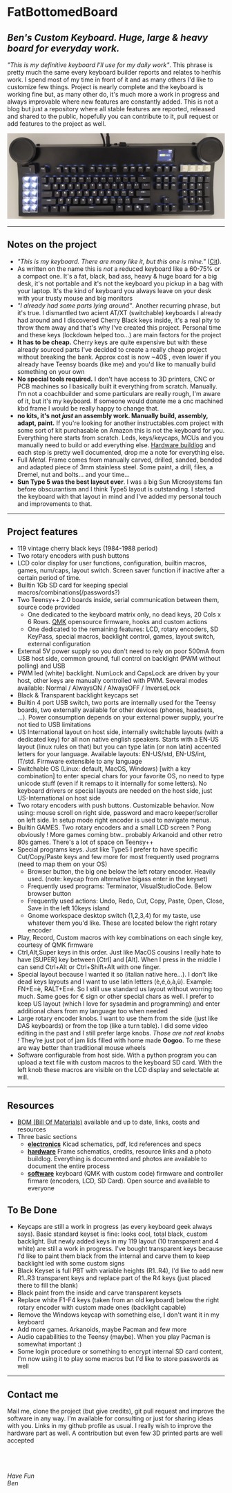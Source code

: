 # FatBottomedBoard
_Ben's Custom Keyboard. Huge, large &amp; heavy board for everyday work._  
---
_"This is my definitive keyboard I'll use for my daily work"_. This phrase is pretty much the same
every keyboard builder reports and relates to her/his work. I spend most of my time in front of it and
as many others I'd like to customize few things. Project is nearly complete and the keyboard is
working fine but, as many other do, it's much more a work in progress and always improvable where new
features are constantly added. This is not a blog but just a repository where all stable features are
reported, released and shared to the public, hopefully you can contribute to it, pull request or add
features to the project as well.

![Keyboard overview](logo.png)

---
## Notes on the project
- _"This is my keyboard. There are many like it, but this one is mine."_ 
   ([Cit](https://en.wikipedia.org/wiki/Rifleman%27s_Creed)).
- As written on the name this is _not_ a reduced keyboard like a 60-75% or a compact one. It's a fat,
black, bad ass, heavy & huge board for a big desk, it's not portable and it's not the keyboard you
pickup in a bag with your laptop. It's the kind of keyboard you always leave on your desk with your
trusty mouse and big monitors
- _"I already had some parts lying around"_. Another recurring phrase, but it's true. I dismantled two
acient AT/XT (switchable) keyboards I already had around and I discovered Cherry Black keys inside,
it's a real pity to throw them away and that's why I've created this project. Personal time and these
keys (lockdown helped too...) are main factors for the project
- **It has to be cheap.** Cherry keys are quite expensive but with these already sourced parts I've
decided to create a really cheap project without breaking the bank. Approx cost is now ~40$ , even
lower if you already have Teensy boards (like me) and you'd like to manually build something on your
own
- **No special tools required.** I don't have access to 3D printers, CNC or PCB machines so I basically
built it everything from scratch. Manually. I'm not a coachbuilder and some particulars are really
rough, I'm aware of it, but it's my keyboard. If someone would donate me a cnc machined kbd frame
I would be really happy to change that.
- **no kits, it's not _just_ an assembly work. Manually build, assembly, adapt, paint.**
If you're looking for another instructables.com project with some sort of kit purchasable on Amazon
this is not the keyboard for you. Everything here starts from scratch. Leds, keys/keycaps, MCUs and
you manually need to build or add everything else.
[Hardware buildlog](hardware/buildlog) and each step is pretty well
documented, drop me a note for everything else.
- Full _Metal_. Frame comes from manually carved, drilled, sanded, bended and adapted piece
of 3mm stainless steel. Some paint, a drill, files, a Dremel, nut and bolts... and your time...
- **Sun Type 5 was the best layout ever**. I was a big Sun Microsystems fan before obscurantism and
I think Type5 layout is outstanding. I started the keyboard with that layout in mind and I've added
my personal touch and improvements to that.
---

## Project features
- 119 vintage cherry black keys (1984-1988 period)
- Two rotary encoders with push buttons
- LCD color display for user functions, configuration, builtin macros, games, num/caps, layout switch.
  Screen saver function if inactive after a certain period of time.
- Builtin 1Gb SD card for keeping special macros/combinations(/passwords?)
- Two Teensy++ 2.0 boards inside, serial communication between them, source code provided
    * One dedicated to the keyboard matrix only, no dead keys, 20 Cols x 6 Rows.
      [QMK](https://qmk.fm/) opensource firmware, hooks and custom actions
    * One dedicated to the remaining features: LCD, rotary encoders, SD KeyPass, special macros,
      backlight control, games, layout switch, external configuration
- External 5V power supply so you don't need to rely on poor 500mA from USB host side, common ground,
  full control on backlight (PWM without polling) and USB
- PWM led (white) backlight. NumLock and CapsLock are driven by your host, other keys are manually
  controlled with PWM. Several modes available: Normal / AlwaysON / AlwaysOFF / InverseLock
- Black & Transparent backlight keycaps set
- Builtin 4 port USB switch, two ports are internally used for the Teensy boards, two externally
  available for other devices (phones, headsets, ...). Power consumption depends on your external
  power supply, your're not tied to USB limitations
- US International layout on host side, internally switchable layouts (with a dedicated key) for all
non native english speakers. Starts with a EN-US layout (linux rules on that) but you can type latin
(or non latin) accented letters for your language. Available layouts: EN-US/std, EN-US/int, IT/std.
Firmware extensible to any language
- Switchable OS (Linux: default, MacOS, Windows) [with a key combination] to enter special chars for
your favorite OS, no need to type unicode stuff (even if it remaps to it internally for some letters).
No keyboard drivers or special layouts are needed on the host side, just US-International on host side
- Two rotary encoders with push buttons. Customizable behavior. Now using: mouse scroll on right side,
password and macro keeper/scroller on left side. In setup mode right encoder is used to navigate menus.
- Builtin GAMES. Two rotary encoders and a small LCD screen ? Pong obviously ! More games coming btw..
  probably Arkanoid and other retro 80s games. There's a lot of space on Teensy++
- Special programs keys. Just like Type5 I prefer to have specific Cut/Copy/Paste keys and few more
  for most frequently used programs (need to map them on your OS)
    - Browser button, the big one below the left rotary encoder. Heavily used. (note: keycap from
    alternative bigass enter in the keyset)
    - Frequently used programs: Terminator, VisualStudioCode. Below browser button
    - Frequently used actions: Undo, Redo, Cut, Copy, Paste, Open, Close, Save
      in the left 10keys island
    - Gnome workspace desktop switch (1,2,3,4) for my taste, use whatever them you'd like.
      These are located below the right rotary encoder
- Play, Record, Custom macros with key combinations on each single key, courtesy of QMK firmware
- Ctrl,Alt,Super keys in this order. Just like MacOS cousins I really hate to have [SUPER] key between
  [Ctrl] and [Alt]. When I press in the middle I can send Ctrl+Alt or Ctrl+Shift+Alt with one finger.
- Special layout because I wanted it so (italian native here...). I don't like dead keys layouts and
  I want to use latin letters (è,é,ò,à,ù). Example: FN+E=è, RALT+E=é. So I still use standard us
  layout without worring too much. Same goes for € sign or other special chars as well.
  I prefer to keep US layout (which I love for sysadmin and programming) and enter additional chars
  from my language too when needed
- Large rotary encoder knobs. I want to use them from the side (just like DAS keyboards) or from the
  top (like a turn table). I did some video editing in the past and I still prefer large knobs. 
  _Those are not real knobs !_ They're just pot of jam lids filled with home made **Oogoo**. To me
  these are way better than traditional mouse wheels
- Software configurable from host side. With a python program you can upload a text file with
  custom macros to the keyboard SD card. With the left knob these macros are visible on the LCD
  display and selectable at will.
---

## Resources
- [BOM (Bill Of Materials)](BOM.md) available and up to date, links, costs and resources
- Three basic sections
    - **[electronics](electronics)** Kicad schematics, pdf, lcd references and specs
    - **[hardware](hardware)** Frame schematics, credits, resource links and a photo buildlog. Everything is
    documented and photos are available to document the entire process
    - **[software](software)** keyboard (QMK with custom code) firmware and controller firmare (encoders, LCD,
    SD Card). Open source and available to everyone

## To Be Done
- Keycaps are still a work in progress (as every keyboard geek always says). Basic standard keyset
  is fine: looks cool, total black, custom backlight. But newly added keys in my 119 layout (10
  transparent and 4 white) are still a work in progress. I've bought transparent keys because
  I'd like to paint them black from the internal and carve them to keep backlight led with some
  custom signs
- Black Keyset is full PBT with variable heights (R1..R4), I'd like to add new R1..R3 transparent
  keys and replace part of the R4 keys (just placed there to fill the blank)
- Black paint from the inside and carve transparent keysets
- Replace white F1-F4 keys (taken from an old keyboard) below the right rotary encoder with custom
  made ones (backlight capable)
- Remove the Windows keycap with something else, I don't want it in my keyboard
- Add more games. Arkanoids, maybe Pacman and few more
- Audio capabilities to the Teensy (maybe). When you play Pacman is somewhat important :)
- Some login procedure or something to encrypt internal SD card content, I'm now using it to play
  some macros but I'd like to store passwords as well
---

## Contact me
Mail me, clone the project (but give credits), git pull request and improve the software in any way.
I'm available for consulting or just for sharing ideas with you. Links in my github profile as usual.
I really wish to improve the hardware part as well. A contribution but even few 3D printed parts are
well accepted



<br/><br/><br/>
_Have Fun_  
_Ben_
